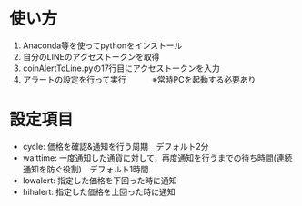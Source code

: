 # 使い方
1. Anaconda等を使ってpythonをインストール
2. 自分のLINEのアクセストークンを取得
3. coinAlertToLine.pyの17行目にアクセストークンを入力
4. アラートの設定を行って実行　　　
 ※常時PCを起動する必要あり

# 設定項目
* cycle: 価格を確認&通知を行う周期　デフォルト2分
* waittime: 一度通知した通貨に対して，再度通知を行うまでの待ち時間(連続通知を防ぐ役割)　デフォルト1時間
* lowalert: 指定した価格を下回った時に通知
* hihalert: 指定した価格を上回った時に通知

